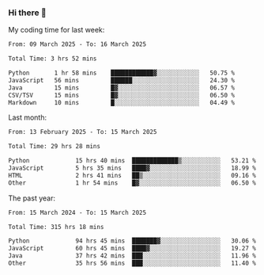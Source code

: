 ### Hi there 👋

My coding time for last week:

<!--START_SECTION:week-->

```txt
From: 09 March 2025 - To: 16 March 2025

Total Time: 3 hrs 52 mins

Python       1 hr 58 mins    ████████████▓░░░░░░░░░░░░   50.75 %
JavaScript   56 mins         ██████░░░░░░░░░░░░░░░░░░░   24.30 %
Java         15 mins         █▓░░░░░░░░░░░░░░░░░░░░░░░   06.57 %
CSV/TSV      15 mins         █▓░░░░░░░░░░░░░░░░░░░░░░░   06.50 %
Markdown     10 mins         █░░░░░░░░░░░░░░░░░░░░░░░░   04.49 %
```

<!--END_SECTION:week-->

Last month:

<!--START_SECTION:month-->

```txt
From: 13 February 2025 - To: 15 March 2025

Total Time: 29 hrs 28 mins

Python             15 hrs 40 mins  █████████████▒░░░░░░░░░░░   53.21 %
JavaScript         5 hrs 35 mins   ████▓░░░░░░░░░░░░░░░░░░░░   18.99 %
HTML               2 hrs 41 mins   ██▒░░░░░░░░░░░░░░░░░░░░░░   09.16 %
Other              1 hr 54 mins    █▓░░░░░░░░░░░░░░░░░░░░░░░   06.50 %
```

<!--END_SECTION:month-->

The past year:

<!--START_SECTION:year-->

```txt
From: 15 March 2024 - To: 15 March 2025

Total Time: 315 hrs 18 mins

Python             94 hrs 45 mins  ███████▓░░░░░░░░░░░░░░░░░   30.06 %
JavaScript         60 hrs 45 mins  ████▓░░░░░░░░░░░░░░░░░░░░   19.27 %
Java               37 hrs 42 mins  ███░░░░░░░░░░░░░░░░░░░░░░   11.96 %
Other              35 hrs 56 mins  ███░░░░░░░░░░░░░░░░░░░░░░   11.40 %
```

<!--END_SECTION:year-->
